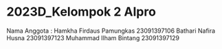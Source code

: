 # 2023D_Kelompok 2 Alpro
Nama Anggota :
  Hamkha Firdaus Pamungkas	23091397106
  Bathari Nafira Husna    	23091397123
  Muhammad Ilham Bintang  	23091397129

